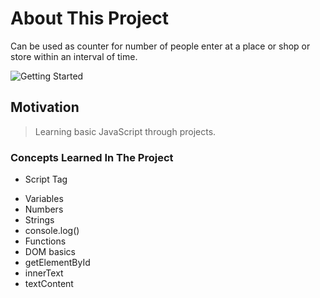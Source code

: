 # About This Project

Can be used as counter for number of people enter at a place or shop or store within an interval of time.

![Getting Started](./PassengerCounter.png)

## Motivation

> Learning basic JavaScript through projects.

### Concepts Learned In The Project

- Script Tag

* Variables
* Numbers
* Strings
* console.log()
* Functions
* DOM basics
* getElementById
* innerText
* textContent
